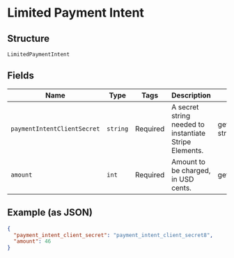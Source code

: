
# Limited Payment Intent

## Structure

`LimitedPaymentIntent`

## Fields

| Name | Type | Tags | Description | Getter | Setter |
|  --- | --- | --- | --- | --- | --- |
| `paymentIntentClientSecret` | `string` | Required | A secret string needed to instantiate Stripe Elements. | getPaymentIntentClientSecret(): string | setPaymentIntentClientSecret(string paymentIntentClientSecret): void |
| `amount` | `int` | Required | Amount to be charged, in USD cents. | getAmount(): int | setAmount(int amount): void |

## Example (as JSON)

```json
{
  "payment_intent_client_secret": "payment_intent_client_secret8",
  "amount": 46
}
```

